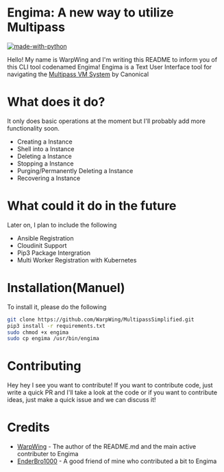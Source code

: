 # Engima: A new way to utilize Multipass
 [![made-with-python](https://img.shields.io/badge/Made%20with-Python-1f425f.svg)](https://www.python.org/) 
 
Hello! My name is WarpWing and I'm writing this README to inform you of this CLI tool codenamed Engima! Engima is a Text User Interface tool for navigating the [Multipass VM System](https://multipass.run/) by Canonical

# What does it do? 
It only does basic operations at the moment but I'll probably add more functionality soon. 
- Creating a Instance
- Shell into a Instance
- Deleting a Instance
- Stopping a Instance
- Purging/Permanently Deleting a Instance
- Recovering a Instance
# What could it do in the future
Later on, I plan to include the following 
- Ansible Registration 
- Cloudinit Support 
- Pip3 Package Intergration 
- Multi Worker Registration with Kubernetes
# Installation(Manuel)
To install it, please do the following 
```sh
git clone https://github.com/WarpWing/MultipassSimplified.git
pip3 install -r requirements.txt 
sudo chmod +x engima 
sudo cp engima /usr/bin/engima
```
# Contributing
Hey hey I see you want to contribute! If you want to contribute code, just write a quick PR and I'll take a look at the code or if you want to contribute ideas, just make a quick issue and we can discuss it!
# Credits
- [WarpWing](https://github.com/WarpWing) - The author of the README.md and the main active contributer to Engima
- [EnderBro1000](https://github.com/EnderBro1000) - A good friend of mine who contributed a bit to Engima

